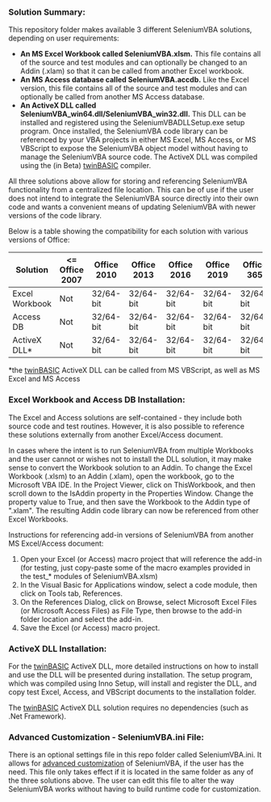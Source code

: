 ### Solution Summary:

This repository folder makes available 3 different SeleniumVBA solutions, depending on user requirements:

- **An MS Excel Workbook called SeleniumVBA.xlsm.** This file contains all of the source and test modules and can optionally be changed to an Addin (.xlam) so that it can be called from another Excel workbook.
- **An MS Access database called SeleniumVBA.accdb.** Like the Excel version, this file contains all of the source and test modules and can optionally be called from another MS Access database.
- **An ActiveX DLL called SeleniumVBA_win64.dll/SeleniumVBA_win32.dll.** This DLL can be installed and registered using the SeleniumVBADLLSetup.exe setup program. Once installed, the SeleniumVBA code library can be referenced by your VBA projects in either MS Excel, MS Access, or MS VBScript to expose the SeleniumVBA object model without having to manage the SeleniumVBA source code. The ActiveX DLL was compiled using the (in Beta) [twinBASIC](https://twinbasic.com) compiler.

All three solutions above allow for storing and referencing SeleniumVBA functionality from a centralized file location. This can be of use if the user does not intend to integrate the SeleniumVBA source directly into their own code and wants a convenient means of updating SeleniumVBA with newer versions of the code library.

Below is a table showing the compatibility for each solution with various versions of Office:

|Solution|<= Office 2007|Office 2010|Office 2013|Office 2016|Office 2019|Office 365|
| ---------------- | ------------- | ------------- |------------- |------------- |------------- |------------- |
|Excel Workbook|Not|32/64-bit|32/64-bit|32/64-bit|32/64-bit|32/64-bit|
|Access DB|Not|32/64-bit|32/64-bit|32/64-bit|32/64-bit|32/64-bit|
|ActiveX DLL*|Not|32/64-bit|32/64-bit|32/64-bit|32/64-bit|32/64-bit|

*the [twinBASIC](https://twinbasic.com) ActiveX DLL can be called from MS VBScript, as well as MS Excel and MS Access

### Excel Workbook and Access DB Installation:

The Excel and Access solutions are self-contained - they include both source code and test routines. However, it is also possible to reference these solutions externally from another Excel/Access document.

In cases where the intent is to run SeleniumVBA from multiple Workbooks and the user cannot or wishes not to install the DLL solution, it may make sense to convert the Workbook solution to an Addin. To change the Excel Workbook (.xlsm) to an Addin (.xlam), open the workbook, go to the Microsoft VBA IDE. In the Project Viewer, click on ThisWorkbook, and then scroll down to the IsAddin property in the Properties Window. Change the property value to True, and then save the Workbook to the Addin type of ".xlam". The resulting Addin code library can now be referenced from other Excel Workbooks. 

Instructions for referencing add-in versions of SeleniumVBA from another MS Excel/Access document:

1) Open your Excel (or Access) macro project that will reference the add-in (for testing, just copy-paste some of the macro examples provided in the test_* modules of SeleniumVBA.xlsm)
2) In the Visual Basic for Applications window, select a code module, then click on Tools tab, References.
3) On the References Dialog, click on Browse, select Microsoft Excel Files (or Microsoft Access Files) as File Type, then browse to the add-in folder location and select the add-in.
4) Save the Excel (or Access) macro project.

### ActiveX DLL Installation:

For the [twinBASIC](https://twinbasic.com) ActiveX DLL, more detailed instructions on how to install and use the DLL will be presented during installation. The setup program, which was compiled using Inno Setup, will install and register the DLL, and copy test Excel, Access, and VBScript documents to the installation folder.

The [twinBASIC](https://twinbasic.com) ActiveX DLL solution requires no dependencies (such as .Net Framework).

### Advanced Customization - SeleniumVBA.ini File:

There is an optional settings file in this repo folder called SeleniumVBA.ini. It allows for [advanced customization](https://github.com/GCuser99/SeleniumVBA/wiki#advanced-customization) of SeleniumVBA, if the user has the need. This file only takes effect if it is located in the same folder as any of the three solutions above. The user can edit this file to alter the way SeleniumVBA works without having to build runtime code for customization.

